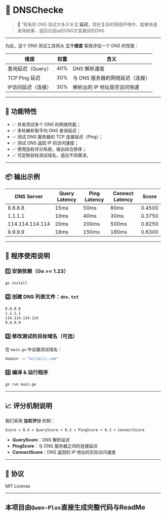 # 🚀 DNSChecke
 
> 🧠 “现有的 DNS 测试大多只关注 **延迟**，但在复杂的网络环境中，能够快速查询结果、返回合适ip的DNS才是最佳的DNS  

 
---
 
为此，这个 DNS 测试工具将从 **三个维度** 客观评估一个 DNS 的性能：
 
| 维度             | 权重 | 含义                           |
|------------------|------|--------------------------------|
| 查询延迟（Query） | 40%  | DNS 解析速度                   |
| TCP Ping 延迟    | 30%  | 与 DNS 服务器的网络延迟（连接）|
| IP访问延迟（连接）| 30%  | 解析出的 IP 地址是否访问快速   |

---
 
## 🔧 功能特性
- ✅ 并发测试多个 DNS 的网络性能；
- ✅ 多轮解析取平均 DNS 查询延迟；
- ✅ 测试 DNS 服务器的 TCP 连接延迟（Ping）；
- ✅ 测试 DNS 返回 IP 的访问速度；
- ✅ 使用加权评分系统，输出综合排序；
- ✅ 可定制目标测试域名，适应不同需求。
 
---
 
## 📦 输出示例
 
| DNS Server     | Query Latency | Ping Latency | Connect Latency | Score  |
|----------------|----------------|----------------|------------------|--------|
| 8.8.8.8        | 15ms           | 50ms           | 80ms            | 0.4500 |
| 1.1.1.1        | 10ms           | 40ms           | 30ms            | 0.3750 |
| 114.114.114.114| 20ms           | 200ms          | 500ms           | 0.8250 |
| 9.9.9.9        | 18ms           | 150ms          | 180ms           | 0.6300 |
 
---
 
## 🧩 程序使用说明
 
### 1️⃣ 安装依赖（Go >= 1.23）
 
```bash
go install
```
 
### 2️⃣ 创建 DNS 列表文件：`dns.txt`
 
```txt
8.8.8.8
1.1.1.1
114.114.114.114
9.9.9.9
```
 
### 3️⃣ 修改测试的目标域名（可选）
 
在 `main.go` 中设置测试域名：
 
```go
domain := "bilibili.com"
```
 
### 4️⃣ 编译 & 运行程序
 
```bash
go run main.go
```
 
---
 
## 📈 评分机制说明
 
我们采用 **加权评分** 机制：
 
```
Score = 0.4 × QueryScore + 0.3 × PingScore + 0.3 × ConnectScore
```
 
- **QueryScore**：DNS 解析延迟
- **PingScore**：与 DNS 服务器之间的连接延迟
- **ConnectScore**：DNS 返回的 IP 地址的实际访问速度
 
---

## 📄 协议
 
MIT License  

---

## 本项目由``Qwen-Plus``直接生成完整代码与ReadMe 
 
